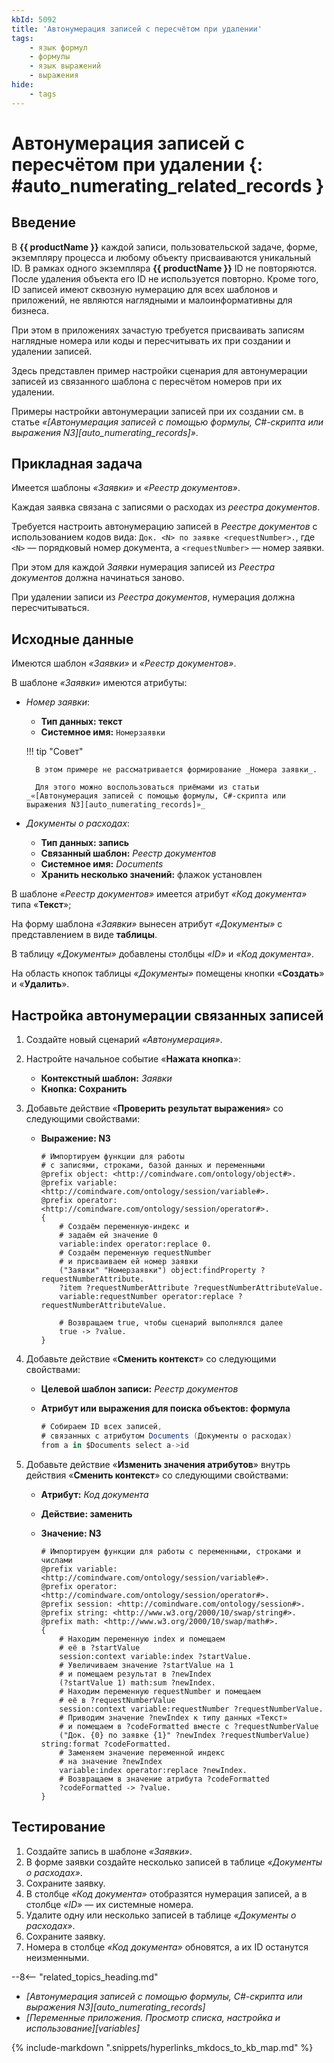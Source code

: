 ```yaml
---
kbId: 5092
title: 'Автонумерация записей с пересчётом при удалении'
tags:
    - язык формул
    - формулы
    - язык выражений
    - выражения
hide:
    - tags
---
```


# Автонумерация записей с пересчётом при удалении {: #auto_numerating_related_records }

## Введение

В **{{ productName }}** каждой записи, пользовательской задаче, форме, экземпляру процесса и любому объекту присваиваются уникальный ID. В рамках одного экземпляра **{{ productName }}** ID не повторяются. После удаления объекта его ID не используется повторно. Кроме того, ID записей имеют сквозную нумерацию для всех шаблонов и приложений, не являются наглядными и малоинформативны для бизнеса.

При этом в приложениях зачастую требуется присваивать записям наглядные номера или коды и пересчитывать их при создании и удалении записей.

Здесь представлен пример настройки сценария для автонумерации записей из связанного шаблона с пересчётом номеров при их удалении.

Примеры настройки автонумерации записей при их создании см. в статье _«[Автонумерация записей с помощью формулы, C#-скрипта или выражения N3][auto_numerating_records]»_.

## Прикладная задача

Имеется шаблоны _«Заявки»_ и _«Реестр документов»_.

Каждая заявка связана с записями о расходах из _реестра документов_.

Требуется настроить автонумерацию записей в _Реестре документов_ с использованием кодов вида: `Док. <N> по заявке <requestNumber>.`, где `<N>` — порядковый номер документа, а `<requestNumber>` — номер заявки.

При этом для каждой _Заявки_ нумерация записей из _Реестра документов_ должна начинаться заново.

При удалении записи из _Реестра документов_, нумерация должна пересчитываться.

## Исходные данные

Имеются шаблон _«Заявки»_ и _«Реестр документов»_.

В шаблоне _«Заявки»_ имеются атрибуты:

- _Номер заявки_:
    - **Тип данных: текст**
    - **Системное имя:** `Номерзаявки`

    !!! tip "Совет"

        В этом примере не рассматривается формирование _Номера заявки_. 

        Для этого можно воспользоваться приёмами из статьи _«[Автонумерация записей с помощью формулы, C#-скрипта или выражения N3][auto_numerating_records]»_

- _Документы о расходах_:
    - **Тип данных: запись**
    - **Связанный шаблон:** _Реестр документов_
    - **Системное имя:** _Documents_
    - **Хранить несколько значений:** флажок установлен

В шаблоне _«Реестр документов»_ имеется атрибут _«Код документа»_ типа «**Текст**»;

На форму шаблона _«Заявки»_ вынесен атрибут _«Документы»_ с представлением в виде **таблицы**.

В таблицу _«Документы»_ добавлены столбцы  _«ID»_ и _«Код документа»_.

На область кнопок таблицы _«Документы»_ помещены кнопки «**Создать**» и «**Удалить**».

## Настройка автонумерации связанных записей

1. Создайте новый сценарий _«Автонумерация»_.
2. Настройте начальное событие «**Нажата кнопка**»:

    - **Контекстный шаблон:** _Заявки_
    - **Кнопка: Сохранить**

3. Добавьте действие «**Проверить результат выражения**» со следующими свойствами:

    - **Выражение: N3**

        ``` turtle
        # Импортируем функции для работы
        # с записями, строками, базой данных и переменными
        @prefix object: <http://comindware.com/ontology/object#>.
        @prefix variable: <http://comindware.com/ontology/session/variable#>.
        @prefix operator: <http://comindware.com/ontology/session/operator#>.
        {
            # Создаём переменную-индекс и
            # задаём ей значение 0
            variable:index operator:replace 0.
            # Создаём переменную requestNumber 
            # и присваиваем ей номер заявки
            ("Заявки" "Номерзаявки") object:findProperty ?requestNumberAttribute.
            ?item ?requestNumberAttribute ?requestNumberAttributeValue.
            variable:requestNumber operator:replace ?requestNumberAttributeValue.

            # Возвращаем true, чтобы сценарий выполнялся далее
            true -> ?value.
        }
        ```

4. Добавьте действие «**Сменить контекст**» со следующими свойствами:

    - **Целевой шаблон записи:** _Реестр документов_
    - **Атрибут или выражения для поиска объектов: формула**

        ``` cs
        # Собираем ID всех записей, 
        # связанных с атрибутом Documents (Документы о расходах)
        from a in $Documents select a->id
        ```

5. Добавьте действие «**Изменить значения атрибутов**» внутрь действия «**Сменить контекст**» со следующими свойствами:

    - **Атрибут:** _Код документа_
    - **Действие: заменить**
    - **Значение: N3**

        ``` turtle
        # Импортируем функции для работы с переменными, строками и числами
        @prefix variable: <http://comindware.com/ontology/session/variable#>.
        @prefix operator: <http://comindware.com/ontology/session/operator#>.
        @prefix session: <http://comindware.com/ontology/session#>.
        @prefix string: <http://www.w3.org/2000/10/swap/string#>.
        @prefix math: <http://www.w3.org/2000/10/swap/math#>.
        {
            # Находим переменную index и помещаем
            # её в ?startValue
            session:context variable:index ?startValue.
            # Увеличиваем значение ?startValue на 1
            # и помещаем результат в ?newIndex
            (?startValue 1) math:sum ?newIndex.
            # Находим переменную requestNumber и помещаем
            # её в ?requestNumberValue
            session:context variable:requestNumber ?requestNumberValue.
            # Приводим значение ?newIndex к типу данных «Текст»
            # и помещаем в ?codeFormatted вместе с ?requestNumberValue
            ("Док. {0} по заявке {1}" ?newIndex ?requestNumberValue) string:format ?codeFormatted.
            # Заменяем значение переменной индекс
            # на значение ?newIndex
            variable:index operator:replace ?newIndex.
            # Возвращаем в значение атрибута ?codeFormatted
            ?codeFormatted -> ?value.
        }
        ```

## Тестирование

1. Создайте запись в шаблоне _«Заявки»_.
2. В форме заявки создайте несколько записей в таблице _«Документы о расходах»_.
3. Сохраните заявку.
4. В столбце _«Код документа»_ отобразятся нумерация записей, а в столбце _«ID»_ — их системные номера.
5. Удалите одну или несколько записей в таблице _«Документы о расходах»_.
6. Сохраните заявку.
7. Номера в столбце _«Код документа»_ обновятся, а их ID останутся неизменными.

<div class="relatedTopics" markdown="block">

--8<-- "related_topics_heading.md"

- _[Автонумерация записей с помощью формулы, C#-скрипта или выражения N3][auto_numerating_records]_
- _[Переменные приложения. Просмотр списка, настройка и использование][variables]_

</div>

{%
include-markdown ".snippets/hyperlinks_mkdocs_to_kb_map.md"
%}
